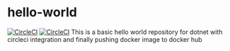# hello-world

[![CircleCI](https://circleci.com/gh/nagsides/hello-world.svg?style=svg)](https://circleci.com/gh/nagsides/hello-world)
[![CircleCI](https://circleci.com/gh/firuza/ASP-NET-CircleCI.svg?style=svg)](https://circleci.com/gh/firuza/ASP-NET-CircleCI)
This is a basic hello world repository for dotnet with circleci integration and finally pushing docker image to docker hub
